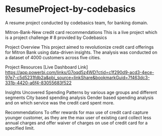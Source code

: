 # ResumeProject-by-codebasics
A resume project conducted by codebasics team, for banking domain.

Mitron-Bank-New credit card recommendations
This is a live project which is a project challenge # 8 provided by Codebasics

Project Overview
This project aimed to revolutionize credit card offerings for Mitron Bank using data-driven insights. The analysis was conducted on a dataset of 4000 customers across five cities.

Project Resources
[Live Dashboard Link] https://app.powerbi.com/links/G7oqd5z4WD?ctid=c1f290d9-acd3-4ece-97e7-c5d5231fdb2a&pbi_source=linkShare&bookmarkGuid=7f463dc3-331b-4420-a6f4-83055683f522

Insights Uncovered
Spending Patterns by various age groups and different segments
City based spending analysis
Gender based spending analysis and on which service was the credit card spent more.

Recommendations
To offer rewards for max use of credit card
capture younger customer, as they are the max user of existing card
collect less annual charges and offer waiver of charges on use of credit card for a specified limit.
